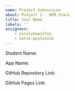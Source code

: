 ```yaml
---
name: Project Submission
about: Project 2 - NEM Stack
title: Your Name 
labels: ''
assignees: 
    - nicolehamilton
    - katie-pestotnik
---
```



Student Name:

App Name:

GitHub Repository Link:

GitHub Pages Link:
